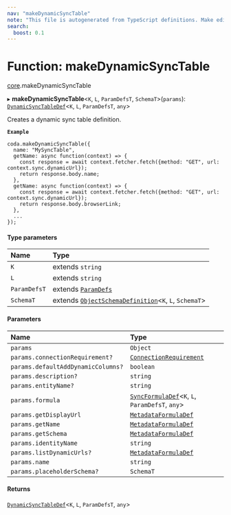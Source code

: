 ```yaml
---
nav: "makeDynamicSyncTable"
note: "This file is autogenerated from TypeScript definitions. Make edits to the comments in the TypeScript file and then run `make docs` to regenerate this file."
search:
  boost: 0.1
---
```

# Function: makeDynamicSyncTable

[core](../modules/core.md).makeDynamicSyncTable

▸ **makeDynamicSyncTable**<`K`, `L`, `ParamDefsT`, `SchemaT`\>(`params`): [`DynamicSyncTableDef`](../interfaces/core.DynamicSyncTableDef.md)<`K`, `L`, `ParamDefsT`, `any`\>

Creates a dynamic sync table definition.

**`Example`**

```
coda.makeDynamicSyncTable({
  name: "MySyncTable",
  getName: async function(context) => {
    const response = await context.fetcher.fetch({method: "GET", url: context.sync.dynamicUrl});
    return response.body.name;
  },
  getName: async function(context) => {
    const response = await context.fetcher.fetch({method: "GET", url: context.sync.dynamicUrl});
    return response.body.browserLink;
  },
  ...
});
```

#### Type parameters

| Name | Type |
| :------ | :------ |
| `K` | extends `string` |
| `L` | extends `string` |
| `ParamDefsT` | extends [`ParamDefs`](../types/core.ParamDefs.md) |
| `SchemaT` | extends [`ObjectSchemaDefinition`](../interfaces/core.ObjectSchemaDefinition.md)<`K`, `L`, `SchemaT`\> |

#### Parameters

| Name | Type |
| :------ | :------ |
| `params` | `Object` |
| `params.connectionRequirement?` | [`ConnectionRequirement`](../enums/core.ConnectionRequirement.md) |
| `params.defaultAddDynamicColumns?` | `boolean` |
| `params.description?` | `string` |
| `params.entityName?` | `string` |
| `params.formula` | [`SyncFormulaDef`](../interfaces/core.SyncFormulaDef.md)<`K`, `L`, `ParamDefsT`, `any`\> |
| `params.getDisplayUrl` | [`MetadataFormulaDef`](../types/core.MetadataFormulaDef.md) |
| `params.getName` | [`MetadataFormulaDef`](../types/core.MetadataFormulaDef.md) |
| `params.getSchema` | [`MetadataFormulaDef`](../types/core.MetadataFormulaDef.md) |
| `params.identityName` | `string` |
| `params.listDynamicUrls?` | [`MetadataFormulaDef`](../types/core.MetadataFormulaDef.md) |
| `params.name` | `string` |
| `params.placeholderSchema?` | `SchemaT` |

#### Returns

[`DynamicSyncTableDef`](../interfaces/core.DynamicSyncTableDef.md)<`K`, `L`, `ParamDefsT`, `any`\>
